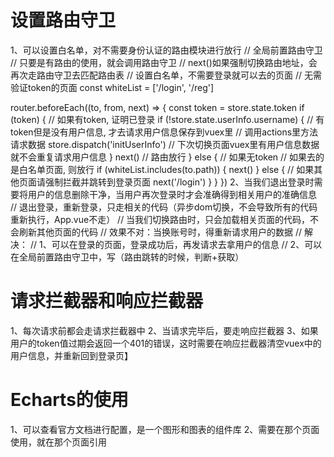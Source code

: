 # 设置路由守卫
1、可以设置白名单，对不需要身份认证的路由模块进行放行
// 全局前置路由守卫
// 只要是有路由的使用，就会调用路由守卫
// next()如果强制切换路由地址，会再次走路由守卫去匹配路由表
// 设置白名单，不需要登录就可以去的页面
// 无需验证token的页面
const whiteList = ['/login', '/reg']

router.beforeEach((to, from, next) => {
  const token = store.state.token
  if (token) {
    // 如果有token, 证明已登录
    if (!store.state.userInfo.username) {
      // 有token但是没有用户信息, 才去请求用户信息保存到vuex里
      // 调用actions里方法请求数据
      store.dispatch('initUserInfo')
      // 下次切换页面vuex里有用户信息数据就不会重复请求用户信息
    }
    next() // 路由放行
  } else {
    // 如果无token
    // 如果去的是白名单页面, 则放行
    if (whiteList.includes(to.path)) {
      next()
    } else {
      // 如果其他页面请强制拦截并跳转到登录页面
      next('/login')
    }
  }
})
2、当我们退出登录时需要将用户的信息删除干净，当用户再次登录时才会准确得到相关用户的准确信息
// 退出登录，重新登录，只走相关的代码（异步dom切换，不会导致所有的代码重新执行，App.vue不走）
// 当我们切换路由时，只会加载相关页面的代码，不会刷新其他页面的代码
// 效果不对：当换账号时，得重新请求用户的数据
// 解决：
// 1、可以在登录的页面，登录成功后，再发请求去拿用户的信息
// 2、可以在全局前置路由守卫中，写（路由跳转的时候，判断+获取）

# 请求拦截器和响应拦截器
1、每次请求前都会走请求拦截器中
2、当请求完毕后，要走响应拦截器
3、如果用户的token值过期会返回一个401的错误，这时需要在响应拦截器清空vuex中的用户信息，并重新回到登录页】

# Echarts的使用
1、可以查看官方文档进行配置，是一个图形和图表的组件库
2、需要在那个页面使用，就在那个页面引用